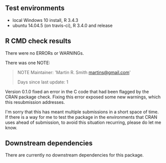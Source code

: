 ## Test environments
* local Windows 10 install, R 3.4.3
* ubuntu 14.04.5 (on travis-ci), R 3.4.0 and release

## R CMD check results
There were no ERRORs or WARNINGs. 

There was one NOTE:

> NOTE
> Maintainer: 'Martin R. Smith <martins@gmail.com>'
> 
> Days since last update: 1

Version 0.1.0 fixed an error in the C code that had been flagged by the CRAN package check.  Fixing this error exposed some new warnings, which this resubmission addresses.

I'm sorry that this has meant multiple submissions in a short space of time.  If there is a way for me to test the package in the environments that CRAN uses ahead of submission, to avoid this situation recurring, please do let me know.


## Downstream dependencies
There are currently no downstream dependencies for this package.

